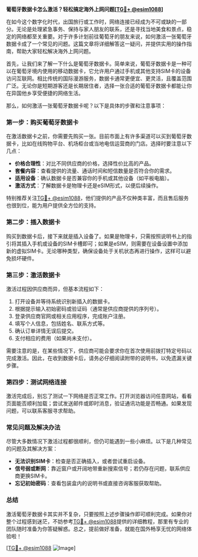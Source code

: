 **葡萄牙数据卡怎么激活？轻松搞定海外上网问题[[TG💪+ @esim1088](https://t.me/s/esim1088)]**

在如今这个数字化时代，出国旅行或工作时，网络连接已经成为不可或缺的一部分。无论是处理紧急事务、保持与家人朋友的联系，还是寻找当地美食和景点，稳定的网络都至关重要。对于许多计划前往葡萄牙的朋友来说，如何激活一张葡萄牙数据卡成了一个常见的问题。这篇文章将详细解答这一疑问，并提供实用的操作指南，帮助大家轻松解决海外上网问题。

首先，让我们来了解一下什么是葡萄牙数据卡。简单来说，葡萄牙数据卡是一种可以在葡萄牙境内使用的移动数据卡，它允许用户通过手机或其他支持SIM卡的设备访问互联网。相比传统的国际漫游服务，数据卡通常更便宜、更灵活，且覆盖范围广泛。无论你是短期游客还是长期居住者，选择一张合适的葡萄牙数据卡都能让你在异国他乡享受便捷的网络生活。

那么，如何激活一张葡萄牙数据卡呢？以下是具体的步骤和注意事项：

### **第一步：购买葡萄牙数据卡**
在激活数据卡之前，你需要先购买一张。目前市面上有许多渠道可以买到葡萄牙数据卡，比如在线购物平台、机场柜台或当地电信运营商的门店。选择时要注意以下几点：
- **价格合理性**：对比不同供应商的价格，选择性价比高的产品。
- **套餐内容**：查看提供的流量、通话时间和短信数量是否符合你的需求。
- **适用设备**：确认数据卡是否兼容你的手机或其他设备（如平板电脑）。
- **激活方式**：了解数据卡是物理卡还是eSIM形式，以便后续操作。

特别推荐关注[TG💪+ @esim1088](https://t.me/s/esim1088)，他们提供的产品不仅种类丰富，而且售后服务也很到位，能为用户提供全方位的支持。

### **第二步：插入数据卡**
购买到数据卡后，接下来就是插入设备了。如果是物理卡，只需按照说明书上的指引将其插入手机或设备的SIM卡槽即可；如果是eSIM，则需要在设备设置中添加新的虚拟SIM卡。无论哪种类型，确保设备处于关机状态再进行操作，这样可以避免损坏硬件。

### **第三步：激活数据卡**
激活过程因供应商而异，但基本流程如下：
1. 打开设备并等待系统识别新插入的数据卡。
2. 根据提示输入初始密码或验证码（通常是供应商提供的序列号）。
3. 登录供应商官网或相关应用程序，完成账户注册。
4. 填写个人信息，包括姓名、联系方式等。
5. 确认订单详情无误后提交。
6. 支付相应的费用（如果尚未支付）。

需要注意的是，在某些情况下，供应商可能会要求你在首次使用前拨打特定号码以完成激活。因此，在收到数据卡后，请务必仔细阅读附带的说明书，以免遗漏关键步骤。

### **第四步：测试网络连接**
激活完成后，别忘了测试一下网络是否正常工作。打开浏览器访问任意网站，看看页面能否顺利加载；尝试发送邮件或即时消息，验证通讯功能是否畅通。如果发现问题，可以联系客服寻求帮助。

### **常见问题及解决办法**
尽管大多数情况下激活过程都很顺利，但仍可能遇到一些小麻烦。以下是几种常见的问题及其解决方案：
- **无法识别SIM卡**：检查是否正确插入，或者尝试重启设备。
- **信号弱或断网**：靠近窗户或开阔地带重新搜索信号；若仍存在问题，联系供应商更换SIM卡。
- **忘记初始密码**：查看包装盒内的说明书或直接咨询客服获取帮助。

### **总结**
激活葡萄牙数据卡其实并不复杂，只要按照上述步骤操作即可顺利完成。如果你对整个过程感到迷茫，不妨参考[TG💪+ @esim1088](https://t.me/s/esim1088)提供的详细教程，那里有专业的团队随时准备为你答疑解惑。总之，提前做好准备，就能在国外畅享无忧的网络体验啦！

[[TG💪+ @esim1088](https://t.me/s/esim1088) ![Image](https://i.postimg.cc/4NQfJmqS/Snipaste-2025-05-13-00-14-12.png)]